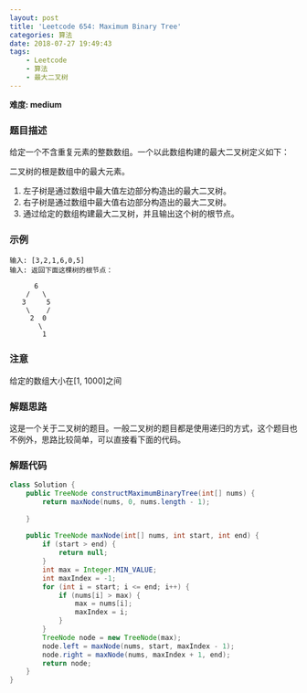 ```yaml
---
layout: post
title: 'Leetcode 654: Maximum Binary Tree'
categories: 算法
date: 2018-07-27 19:49:43
tags:
    - Leetcode
    - 算法
    - 最大二叉树
---
```

**难度: medium**
### 题目描述
给定一个不含重复元素的整数数组。一个以此数组构建的最大二叉树定义如下：

二叉树的根是数组中的最大元素。
1. 左子树是通过数组中最大值左边部分构造出的最大二叉树。
2. 右子树是通过数组中最大值右边部分构造出的最大二叉树。
3. 通过给定的数组构建最大二叉树，并且输出这个树的根节点。

<!-- more -->

### 示例
```shell
输入: [3,2,1,6,0,5]
输入: 返回下面这棵树的根节点：

      6
    /   \
   3     5
    \    / 
     2  0   
       \
        1
```

### 注意
给定的数组大小在[1, 1000]之间

### 解题思路
这是一个关于二叉树的题目。一般二叉树的题目都是使用递归的方式，这个题目也不例外，思路比较简单，可以直接看下面的代码。

### 解题代码
```Java
class Solution {
    public TreeNode constructMaximumBinaryTree(int[] nums) {
        return maxNode(nums, 0, nums.length - 1);
        
    }
    
    public TreeNode maxNode(int[] nums, int start, int end) {
        if (start > end) {
            return null;
        }
        int max = Integer.MIN_VALUE;
        int maxIndex = -1;
        for (int i = start; i <= end; i++) {
            if (nums[i] > max) {
                max = nums[i];
                maxIndex = i;
            }
        }
        TreeNode node = new TreeNode(max);
        node.left = maxNode(nums, start, maxIndex - 1);
        node.right = maxNode(nums, maxIndex + 1, end);
        return node;
    }
}
```